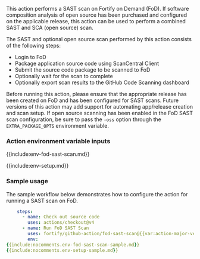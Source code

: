 This action performs a SAST scan on Fortify on Demand (FoD). If software composition analysis of open source has been purchased and configured on the applicable release, this action can be used to perform a combined SAST and SCA (open source) scan. 

The SAST and optional open source scan performed by this action consists of the following steps:

* Login to FoD
* Package application source code using ScanCentral Client
* Submit the source code package to be scanned to FoD
* Optionally wait for the scan to complete
* Optionally export scan results to the GitHub Code Scanning dashboard

Before running this action, please ensure that the appropriate release has been created on FoD and has been configured for SAST scans. Future versions of this action may add support for automating app/release creation and scan setup. If open source scanning has been enabled in the FoD SAST scan configuration, be sure to pass the `-oss` option through the `EXTRA_PACKAGE_OPTS` environment variable.

### Action environment variable inputs

{{include:env-fod-sast-scan.md}}

{{include:env-setup.md}}

### Sample usage

The sample workflow below demonstrates how to configure the action for running a SAST scan on FoD.

```yaml
    steps:    
      - name: Check out source code
        uses: actions/checkout@v4  
      - name: Run FoD SAST Scan
        uses: fortify/github-action/fod-sast-scan@{{var:action-major-version}}
        env:
{{include:nocomments.env-fod-sast-scan-sample.md}}
{{include:nocomments.env-setup-sample.md}}
```
